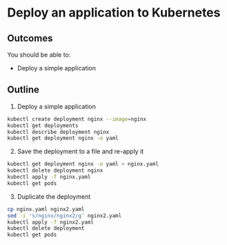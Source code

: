 # Deploy an application to Kubernetes

## Outcomes

You should be able to:

- Deploy a simple application

## Outline

1. Deploy a simple application

```bash
kubectl create deployment nginx --image=nginx
kubectl get deployments
kubectl describe deployment nginx
kubectl get deployment nginx -o yaml
```

2. Save the deployment to a file and re-apply it

```bash
kubectl get deployment nginx -o yaml > nginx.yaml
kubectl delete deployment nginx
kubectl apply -f nginx.yaml
kubectl get pods
```

3. Duplicate the deployment

```bash
cp nginx.yaml nginx2.yaml
sed -i 's/nginx/nginx2/g' nginx2.yaml
kubectl apply -f nginx2.yaml
kubectl delete deployment
kubectl get pods
```
